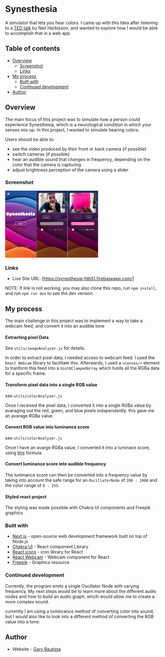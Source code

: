# Synesthesia
  A simulator that lets you hear colors. I came up with this Idea after listening to a [TED talk](https://www.ted.com/talks/neil_harbisson_i_listen_to_color?language=en) by Neil Harbisson, and wanted to explore how I would be able to accomplish that in a web app. 
  
## Table of contents

- [Overview](#overview)
  - [Screenshot](#screenshot)
  - [Links](#links)
- [My process](#My-process)
  - [Built with](#built-with)
  - [Continued development](#continued-development)
- [Author](#author)

## Overview
  The main focus of this project was to simulate how a person could experience Synesthesia, which is a neurological condition in which your senses mix up. In this project, I wanted to simulate hearing colors.

 Users should be able to:
  - see the video produced by their front or back camera (if possible)
  - switch cameras (if possible)
  - hear an audible sound that changes in frequency, depending on the color that the camera is capturing
  - adjust brightness perception of the camera using a slider

### Screenshot
<div style="display:flex">
  <img src="/screenshots/home.png" alt="homepage view" width="20%" height="30%"/>
  <img src="/screenshots/simulator_start.png" alt="simulator start screen" width="20%" height="30%"/>
  <img src="/screenshots/simulator_analyze.png" alt="simulator analyzing" width="20%" height="30%"/>
</div>


### Links

- Live Site URL: [https://synesthesia-fdb51.firebaseapp.com/]

NOTE: If link is not working, you may also clone this repo, run `npm install`, and run `npm run dev` to see the dev version.

## My process
  The main challenge in this project was to implement a way to take a webcam feed, and convert it into an audible tone
  
#### Extracting pixel Data

See `utils/imageAnalyzer.js` for details.

In order to extract pixel data, I needed access to webcam feed. I used the `React Webcam` library to facilitate this. Afterwards, I used a `<canvas/>` element to tranform this feed into a `Uint8ClampedArray` which holds all the RGBa data for a specific frame.
  
#### Transform pixel data into a single RGB value

see `utils/colorAnalyzer.js`

Once I received the pixel data, I converted it into a single RGBa value by avaraging out the red, green, and blue pixels independently. this gave me an avarage RGBa value.
  
#### Convert RGB value into luminance score

see `utils/colorAnalyzer.js`

Once I have an avarge RGBa value, I converted it into a luminace score, using [this](https://www.w3.org/TR/AERT/#color-contrast) formula.
  
#### Convert luminance score into audible frequency 

The luminance score can then be converted into a frequency value by taking into account the safe range for an `OscillatorNode` of `200 - 1000` and the color range of `0 - 255`.

#### Styled react project
The styling was made possible with Chakra UI components and Freepik graphics
  

### Built with
  - [Next.js](https://nextjs.org/) - open-source web development framework built on top of Node.js
  - [Chakra UI](https://chakra-ui.com/) - React component Library
  - [React icons](https://react-icons.github.io/react-icons/) - icon library for React
  - [React Webcam](https://www.npmjs.com/package/react-webcam) - Webcam component for React
  - [Freepik](https://www.freepik.com/home) - Graphics resource

### Continued development
 Currently, the program emits a single Oscillator Node with varying frequency. My next steps would be to learn more about the different audio nodes and how to build an audio graph, whcih would allow me to create a more complex sound.
 
currently I am using a lumincance method of converting color into sound, but I would also like to look into a different method of converting the RGB value into a tone.

## Author
- Website - [Gary Bautista](https://garybautista.me/)
